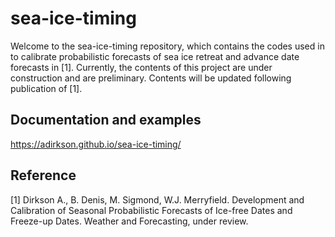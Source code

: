 # sea-ice-timing

Welcome to the sea-ice-timing repository, which contains the codes used in to calibrate probabilistic forecasts of sea ice retreat and advance date forecasts in [1]. Currently, the contents of this project are under construction and are preliminary. Contents will be updated following publication of [1]. 


Documentation and examples
--------------------------
<https://adirkson.github.io/sea-ice-timing/>

Reference
---------
[1] Dirkson A., B. Denis, M. Sigmond, W.J. Merryfield. Development and Calibration of Seasonal Probabilistic Forecasts of Ice-free Dates and Freeze-up Dates. Weather and Forecasting, under review.



